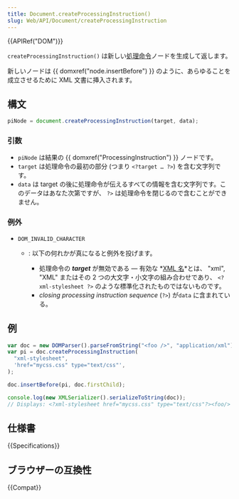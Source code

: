 ```yaml
---
title: Document.createProcessingInstruction()
slug: Web/API/Document/createProcessingInstruction
---
```


{{APIRef("DOM")}}

`createProcessingInstruction()` は新しい[処理命令](/ja/docs/Web/API/ProcessingInstruction)ノードを生成して返します。

新しいノードは {{ domxref("node.insertBefore") }} のように、あらゆることを成立させるために XML 文書に挿入されます。

## 構文

```js
piNode = document.createProcessingInstruction(target, data);
```

### 引数

- `piNode` は結果の {{ domxref("ProcessingInstruction") }} ノードです。
- `target` は処理命令の最初の部分 (つまり `<?target … ?>`) を含む文字列です。
- `data` は target の後に処理命令が伝えるすべての情報を含む文字列です。このデータはあなた次第ですが、 `?>` は処理命令を閉じるので含むことができません。

### 例外

- `DOM_INVALID_CHARACTER`

  - : 以下の何れかが真になると例外を投げます。

    - 処理命令の **_target_** が無効である — 有効な *[XML 名](https://www.w3.org/TR/REC-xml/#dt-name)*とは、 "xml", "XML" またはその 2 つの大文字・小文字の組み合わせであり、 `<?xml-stylesheet ?>` のような標準化されたものではないものです。
    - _closing processing instruction sequence_ (`?>`) が`data` に含まれている。

## 例

```js
var doc = new DOMParser().parseFromString("<foo />", "application/xml");
var pi = doc.createProcessingInstruction(
  "xml-stylesheet",
  'href="mycss.css" type="text/css"',
);

doc.insertBefore(pi, doc.firstChild);

console.log(new XMLSerializer().serializeToString(doc));
// Displays: <?xml-stylesheet href="mycss.css" type="text/css"?><foo/>
```

## 仕様書

{{Specifications}}

## ブラウザーの互換性

{{Compat}}
